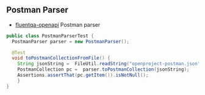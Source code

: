 ## Postman Parser

- [fluentqa-openapi](fluent-components%2Ffluentqa-apispec%2Ffluentqa-openapi) Postman parser
```java
public class PostmanParserTest {
  PostmanParser parser = new PostmanParser();

  @Test
  void toPostmanCollectionFromFile() {
    String jsonString =  FileUtil.readString("openproject-postman.json", Charset.defaultCharset());
    PostmanCollection pc =  parser.toPostmanCollection(jsonString);
    Assertions.assertThat(pc.getItem()).isNotNull();
    }
}
```